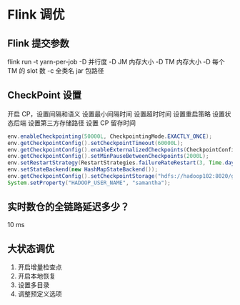 # Flink 调优

## Flink 提交参数

flink run
-t yarn-per-job
-D 并行度
-D JM 内存大小
-D TM 内存大小
-D 每个 TM 的 slot 数
-c 全类名
jar 包路径

## CheckPoint 设置

开启 CP，设置间隔和语义
设置最小间隔时间
设置超时时间
设置重启策略
设置状态后端
设置第三方存储路径
设置 CP 留存时间

```java
env.enableCheckpointing(50000L, CheckpointingMode.EXACTLY_ONCE);
env.getCheckpointConfig().setCheckpointTimeout(60000L);
env.getCheckpointConfig().enableExternalizedCheckpoints(CheckpointConfig.ExternalizedCheckpointCleanup.RETAIN_ON_CANCELLATION);
env.getCheckpointConfig().setMinPauseBetweenCheckpoints(2000L);
env.setRestartStrategy(RestartStrategies.failureRateRestart(3, Time.days(30), Time.seconds(3)));
env.setStateBackend(new HashMapStateBackend());
env.getCheckpointConfig().setCheckpointStorage("hdfs://hadoop102:8020/gmall0301/checkPoint");
System.setProperty("HADOOP_USER_NAME", "samantha");
```
## 实时数仓的全链路延迟多少？

10 ms

## 大状态调优

1. 开启增量检查点
2. 开启本地恢复
3. 设置多目录
4. 调整预定义选项